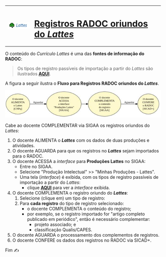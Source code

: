 <table>
<tr>
<td> <img src="../media/icon-lattes.jpg" width=100> </td>
  <td><a href="./lattes.md"><H1>Registros RADOC oriundos do <i>Lattes</i></H1></a></td>
</tr>
</table>

O conteúdo do _Currículo Lattes_ é uma das **fontes de informação do RADOC**:

> Os tipos de registro passíveis de importação a partir do _Lattes_ são ilustrados [**AQUI**](../media/interface-lattes.jpg).

A figura a seguir ilustra o **Fluxo para Registros RADOC oriundos do _Lattes_**.

<img src="../media/fluxo-lattes.jpg" width="700">

Cabe ao docente COMPLEMENTAR via SIGAA os registros oriundos do _Lattes_:
1. O docente ALIMENTA o _**Lattes**_ com os dados de duas produções e atividades.
1. O docente AGUARDA para que os registros no _**Lattes**_ sejam importados para o RADOC.
1. O docente ACESSA a _interface_ para **Produções Lattes** no SIGAA:
   - Entre no SIGAA.
   - Selecione "Produção Intelectual" >> "Minhas Produções - Lattes".
   - Uma tela (_interface_) é exibida, com os tipos de registro passíveis de importação a partir do _Lattes_:
     - clique [**AQUI**](../media/lattes.jpg) para ver a _interface_ exibida.
1. O docente COMPLEMENTA o registro oriundo do _**Lattes**_:
   1. Selecione (clique em) um tipo de registro:
   1. Para **cada registro** do tipo de registro selecionado:
      - o docente COMPLEMENTA o conteúdo do registro;
      - por exemplo, se o registro importado for "artigo completo publicado em periódico", então é necessário complementar:
        - projeto associado; e
        - classificação Qualis/CAPES.
1. O docente AGUARDA o processamento dos complementos de registros.
1. O docente CONFERE os dados dos registros no RADOC via SICAD+.

Fim &#9997;
